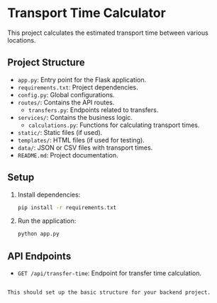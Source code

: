 # Transport Time Calculator

This project calculates the estimated transport time between various locations.

## Project Structure

- `app.py`: Entry point for the Flask application.
- `requirements.txt`: Project dependencies.
- `config.py`: Global configurations.
- `routes/`: Contains the API routes.
  - `transfers.py`: Endpoints related to transfers.
- `services/`: Contains the business logic.
  - `calculations.py`: Functions for calculating transport times.
- `static/`: Static files (if used).
- `templates/`: HTML files (if used for testing).
- `data/`: JSON or CSV files with transport times.
- `README.md`: Project documentation.

## Setup

1. Install dependencies:
    ```bash
    pip install -r requirements.txt
    ```

2. Run the application:
    ```bash
    python app.py
    ```

## API Endpoints

- `GET /api/transfer-time`: Endpoint for transfer time calculation.
````

This should set up the basic structure for your backend project.